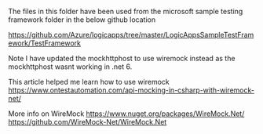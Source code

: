 The files in this folder have been used from the microsoft sample testing framework folder in the below github location

https://github.com/Azure/logicapps/tree/master/LogicAppsSampleTestFramework/TestFramework


Note I have updated the mockhttphost to use wiremock instead as the mockhttphost wasnt working in .net 6.

This article helped me learn how to use wiremock
https://www.ontestautomation.com/api-mocking-in-csharp-with-wiremock-net/

More info on WireMock
https://www.nuget.org/packages/WireMock.Net/
https://github.com/WireMock-Net/WireMock.Net